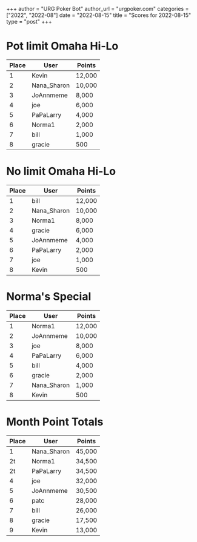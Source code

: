 +++
author = "URG Poker Bot"
author_url = "urgpoker.com"
categories = ["2022", "2022-08"]
date = "2022-08-15"
title = "Scores for 2022-08-15"
type = "post"
+++
# Pot limit Omaha Hi-Lo

| Place | User | Points |
|-------|------|--------|
| 1 | Kevin | 12,000 |
| 2 | Nana_Sharon | 10,000 |
| 3 | JoAnnmeme | 8,000 |
| 4 | joe | 6,000 |
| 5 | PaPaLarry | 4,000 |
| 6 | Norma1 | 2,000 |
| 7 | bill | 1,000 |
| 8 | gracie | 500 |

# No limit Omaha Hi-Lo

| Place | User | Points |
|-------|------|--------|
| 1 | bill | 12,000 |
| 2 | Nana_Sharon | 10,000 |
| 3 | Norma1 | 8,000 |
| 4 | gracie | 6,000 |
| 5 | JoAnnmeme | 4,000 |
| 6 | PaPaLarry | 2,000 |
| 7 | joe | 1,000 |
| 8 | Kevin | 500 |

# Norma's Special

| Place | User | Points |
|-------|------|--------|
| 1 | Norma1 | 12,000 |
| 2 | JoAnnmeme | 10,000 |
| 3 | joe | 8,000 |
| 4 | PaPaLarry | 6,000 |
| 5 | bill | 4,000 |
| 6 | gracie | 2,000 |
| 7 | Nana_Sharon | 1,000 |
| 8 | Kevin | 500 |

# Month Point Totals

| Place | User | Points |
|-------|------|--------|
| 1 | Nana_Sharon | 45,000 |
| 2t | Norma1 | 34,500 |
| 2t | PaPaLarry | 34,500 |
| 4 | joe | 32,000 |
| 5 | JoAnnmeme | 30,500 |
| 6 | patc | 28,000 |
| 7 | bill | 26,000 |
| 8 | gracie | 17,500 |
| 9 | Kevin | 13,000 |
